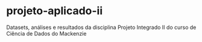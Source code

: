# projeto-aplicado-ii
Datasets, análises e resultados da disciplina Projeto Integrado II do curso de Ciência de Dados do Mackenzie
